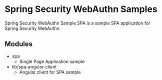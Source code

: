 # Spring Security WebAuthn Samples

Spring Security WebAuthn Sample SPA is a sample SPA application for Spring Security WebAuthn.

## Modules
* spa
  * Single Page Application sample
* lib/spa-angular-client
  * Angular client for SPA sample
